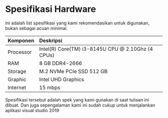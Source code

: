 # Spesifikasi Hardware

Ini adalah list spesifikasi yang kami rekomendasikan untuk digunakan, bukan sebagai acuan minimal.

| Komponen | Deskripsi |
| :--- | :--- |
| Processor | Intel\(R\) Core\(TM\) i3-8145U CPU @ 2.10Ghz \(4 CPUs\) |
| RAM | 8 GB DDR4-2666 |
| Storage | M.2 NVMe PCIe SSD 512 GB |
| Graphic | Intel UHD Graphics |
| Internet | 15 mbps |

Spesifikasi tersebut adalah spek yang kami gunakan di saat tulisan ini dibuat. Dan juga sepengalaman kami ini sudah cukup untuk menjalankan aplikasi visual studio 2019

